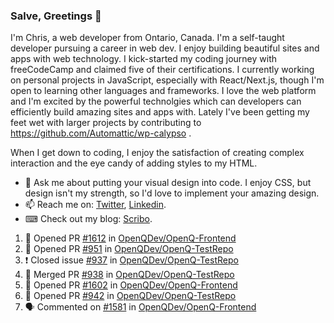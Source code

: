### Salve, Greetings 👋

I'm Chris, a web developer from Ontario, Canada. I'm a self-taught developer pursuing a career in web dev. I enjoy building beautiful sites and apps with web technology.
I kick-started my coding journey with freeCodeCamp and claimed five of their certifications.  I currently working on personal projects in JavaScript, especially with React/Next.js, though I'm open to learning other languages and frameworks. I love the web platform and I'm excited by the powerful technolgies which can developers can efficiently build amazing sites and apps with. Lately I've been getting my feet wet with larger projects by contributing to https://github.com/Automattic/wp-calypso .

When I get down to coding, I enjoy the satisfaction of creating complex interaction and the eye candy of adding styles to my HTML. 

- 💬 Ask me about putting your visual design into code. I enjoy CSS, but design isn't my strength, so I'd love to implement your amazing design.
- 📫 Reach me on: [Twitter](https://twitter.com/Christo28120856), [Linkedin](https://www.linkedin.com/in/christopher-stevers-07b9a5204/).
- ⌨ Check out my blog: [Scribo](https://christopherstevers.cf).
<!--
**Christopher-Stevers/Christopher-Stevers** is a ✨ _special_ ✨ repository because its `README.md` (this file) appears on your GitHub profile.

Here are some ideas to get you started:

- 🔭 I’m currently working on ...
- 🌱 I’m currently learning ...
- 👯 I’m looking to collaborate on ...
- 🤔 I’m looking for help with ...
- 😄 Pronouns: ...
- ⚡ Fun fact: ...
-->

<!--START_SECTION:activity-->
1. 💪 Opened PR [#1612](https://github.com/OpenQDev/OpenQ-Frontend/pull/1612) in [OpenQDev/OpenQ-Frontend](https://github.com/OpenQDev/OpenQ-Frontend)
2. 💪 Opened PR [#951](https://github.com/OpenQDev/OpenQ-TestRepo/pull/951) in [OpenQDev/OpenQ-TestRepo](https://github.com/OpenQDev/OpenQ-TestRepo)
3. ❗️ Closed issue [#937](https://github.com/OpenQDev/OpenQ-TestRepo/issues/937) in [OpenQDev/OpenQ-TestRepo](https://github.com/OpenQDev/OpenQ-TestRepo)
4. 🎉 Merged PR [#938](https://github.com/OpenQDev/OpenQ-TestRepo/pull/938) in [OpenQDev/OpenQ-TestRepo](https://github.com/OpenQDev/OpenQ-TestRepo)
5. 💪 Opened PR [#1602](https://github.com/OpenQDev/OpenQ-Frontend/pull/1602) in [OpenQDev/OpenQ-Frontend](https://github.com/OpenQDev/OpenQ-Frontend)
6. 💪 Opened PR [#942](https://github.com/OpenQDev/OpenQ-TestRepo/pull/942) in [OpenQDev/OpenQ-TestRepo](https://github.com/OpenQDev/OpenQ-TestRepo)
7. 🗣 Commented on [#1581](https://github.com/OpenQDev/OpenQ-Frontend/issues/1581) in [OpenQDev/OpenQ-Frontend](https://github.com/OpenQDev/OpenQ-Frontend)
<!--END_SECTION:activity-->

